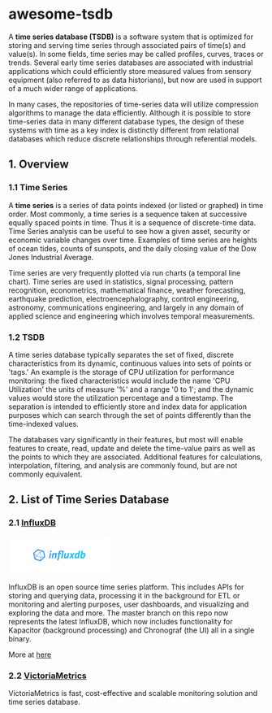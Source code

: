# awesome-tsdb

A **time series database (TSDB)** is a software system that is optimized for storing and serving time series through associated pairs of time(s) and value(s). In some fields, time series may be called profiles, curves, traces or trends. Several early time series databases are associated with industrial applications which could efficiently store measured values from sensory equipment (also referred to as data historians), but now are used in support of a much wider range of applications.

In many cases, the repositories of time-series data will utilize compression algorithms to manage the data efficiently. Although it is possible to store time-series data in many different database types, the design of these systems with time as a key index is distinctly different from relational databases which reduce discrete relationships through referential models.

## 1. Overview

### 1.1 Time Series

A **time series** is a series of data points indexed (or listed or graphed) in time order. Most commonly, a time series is a sequence taken at successive equally spaced points in time. Thus it is a sequence of discrete-time data. Time Series analysis can be useful to see how a given asset, security or economic variable changes over time. Examples of time series are heights of ocean tides, counts of sunspots, and the daily closing value of the Dow Jones Industrial Average.

Time series are very frequently plotted via run charts (a temporal line chart). Time series are used in statistics, signal processing, pattern recognition, econometrics, mathematical finance, weather forecasting, earthquake prediction, electroencephalography, control engineering, astronomy, communications engineering, and largely in any domain of applied science and engineering which involves temporal measurements.

### 1.2 TSDB

A time series database typically separates the set of fixed, discrete characteristics from its dynamic, continuous values into sets of points or 'tags.' An example is the storage of CPU utilization for performance monitoring: the fixed characteristics would include the name 'CPU Utilization' the units of measure '%' and a range '0 to 1'; and the dynamic values would store the utilization percentage and a timestamp. The separation is intended to efficiently store and index data for application purposes which can search through the set of points differently than the time-indexed values.

The databases vary significantly in their features, but most will enable features to create, read, update and delete the time-value pairs as well as the points to which they are associated. Additional features for calculations, interpolation, filtering, and analysis are commonly found, but are not commonly equivalent.

## 2. List of Time Series Database

### 2.1 [InfluxDB](https://github.com/influxdata/influxdb)

![](./assets/Influxdb_logo.png)

InfluxDB is an open source time series platform. This includes APIs for storing and querying data, processing it in the background for ETL or monitoring and alerting purposes, user dashboards, and visualizing and exploring the data and more. The master branch on this repo now represents the latest InfluxDB, which now includes functionality for Kapacitor (background processing) and Chronograf (the UI) all in a single binary.

More at [here](./influxdb/README.md)

### 2.2 [VictoriaMetrics](https://github.com/VictoriaMetrics/VictoriaMetrics)

VictoriaMetrics is fast, cost-effective and scalable monitoring solution and time series database.


